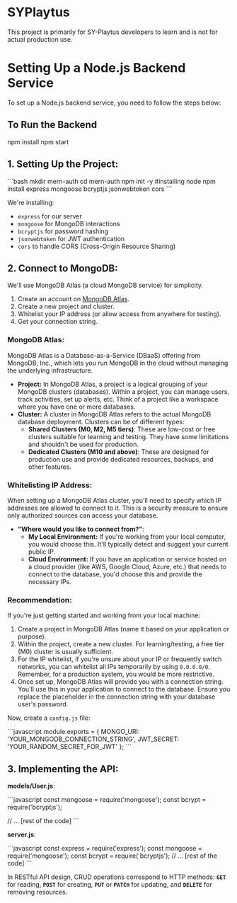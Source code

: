 # SYPlaytus
This project is primarily for SY-Playtus developers to learn and is not for actual production use.

# Setting Up a Node.js Backend Service

To set up a Node.js backend service, you need to follow the steps below:

## To Run the Backend
npm install
npm start

## 1. Setting Up the Project:

\```bash
mkdir mern-auth
cd mern-auth
npm init -y #installing node
npm install express mongoose bcryptjs jsonwebtoken cors
\```

We're installing:
- `express` for our server
- `mongoose` for MongoDB interactions
- `bcryptjs` for password hashing
- `jsonwebtoken` for JWT authentication
- `cors` to handle CORS (Cross-Origin Resource Sharing)

## 2. Connect to MongoDB:

We'll use MongoDB Atlas (a cloud MongoDB service) for simplicity.

1. Create an account on [MongoDB Atlas](https://www.mongodb.com/cloud/atlas).
2. Create a new project and cluster.
3. Whitelist your IP address (or allow access from anywhere for testing).
4. Get your connection string.

### MongoDB Atlas:

MongoDB Atlas is a Database-as-a-Service (DBaaS) offering from MongoDB, Inc., which lets you run MongoDB in the cloud without managing the underlying infrastructure.

- **Project:** In MongoDB Atlas, a project is a logical grouping of your MongoDB clusters (databases). Within a project, you can manage users, track activities, set up alerts, etc. Think of a project like a workspace where you have one or more databases.
- **Cluster:** A cluster in MongoDB Atlas refers to the actual MongoDB database deployment. Clusters can be of different types:
    - **Shared Clusters (M0, M2, M5 tiers)**: These are low-cost or free clusters suitable for learning and testing. They have some limitations and shouldn't be used for production.
    - **Dedicated Clusters (M10 and above)**: These are designed for production use and provide dedicated resources, backups, and other features.

### Whitelisting IP Address:

When setting up a MongoDB Atlas cluster, you'll need to specify which IP addresses are allowed to connect to it. This is a security measure to ensure only authorized sources can access your database.

- **"Where would you like to connect from?"**:
    - **My Local Environment:** If you're working from your local computer, you would choose this. It'll typically detect and suggest your current public IP.
    - **Cloud Environment:** If you have an application or service hosted on a cloud provider (like AWS, Google Cloud, Azure, etc.) that needs to connect to the database, you'd choose this and provide the necessary IPs.

### Recommendation:

If you're just getting started and working from your local machine:
1. Create a project in MongoDB Atlas (name it based on your application or purpose).
2. Within the project, create a new cluster. For learning/testing, a free tier (M0) cluster is usually sufficient.
3. For the IP whitelist, if you're unsure about your IP or frequently switch networks, you can whitelist all IPs temporarily by using `0.0.0.0/0`. Remember, for a production system, you would be more restrictive.
4. Once set up, MongoDB Atlas will provide you with a connection string. You'll use this in your application to connect to the database. Ensure you replace the placeholder in the connection string with your database user's password.

Now, create a `config.js` file:

\```javascript
module.exports = {
    MONGO_URI: 'YOUR_MONGODB_CONNECTION_STRING',
    JWT_SECRET: 'YOUR_RANDOM_SECRET_FOR_JWT'
};
\```

## 3. Implementing the API:

**models/User.js**:

\```javascript
const mongoose = require('mongoose');
const bcrypt = require('bcryptjs');

// ... [rest of the code]
\```

**server.js**:

\```javascript
const express = require('express');
const mongoose = require('mongoose');
const bcrypt = require('bcryptjs');
// ... [rest of the code]
\```

In RESTful API design, CRUD operations correspond to HTTP methods: **`GET`** for reading, **`POST`** for creating, **`PUT`** or **`PATCH`** for updating, and **`DELETE`** for removing resources.

